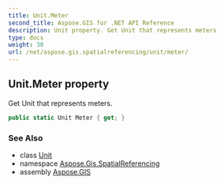 ```yaml
---
title: Unit.Meter
second_title: Aspose.GIS for .NET API Reference
description: Unit property. Get Unit that represents meters
type: docs
weight: 30
url: /net/aspose.gis.spatialreferencing/unit/meter/
---
```

## Unit.Meter property

Get Unit that represents meters.

```csharp
public static Unit Meter { get; }
```

### See Also

* class [Unit](../)
* namespace [Aspose.Gis.SpatialReferencing](../../unit/)
* assembly [Aspose.GIS](../../../)


